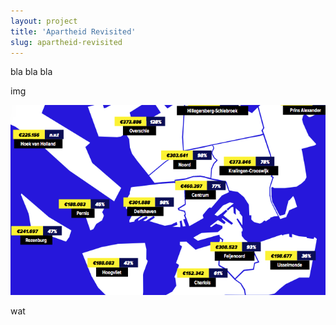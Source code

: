```yaml
---
layout: project
title: 'Apartheid Revisited'
slug: apartheid-revisited
---
```


bla bla bla

img

![Screenshot](screenshot.png)

wat
